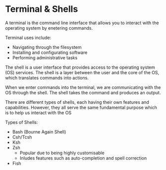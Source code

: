 # Terminal & Shells

A terminal is the command line interface that allows you to interact with the operating system by enetering commands.

Terminal uses include:
 - Navigating through the filesystem
 - Installing and configurating software
 - Performing administrative tasks

The shell is a user interface that provides access to the operating system (OS) services. The shell is a layer between the user and the core of the OS, which translates commands into actions.

When we enter commands into the terminal, we are communicating with the OS through the shell. The shell takes the command and produces an output.

There are different types of shells, each having their own features and capabilities. However, they all serve the same fundamental purpose which is to help us interact with the OS

Types of Shells:
 - Bash (Bourne Again Shell) 
 - Csh/Tcsh 
 - Ksh
 - Zsh
   - Popular due to being highly customisable
   - Inludes features such as auto-completion and spell correction
 - Fish
